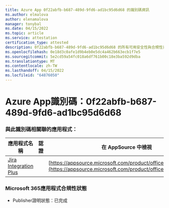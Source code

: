 ```yaml
---
title: Azure App 0f22abfb-b687-489d-9fd6-ad1bc95d6d68 的識別碼資訊
ms.author: elmalova
author: elenamalova
manager: tonybal
ms.date: 04/15/2022
ms.topic: article
ms.service: attestation
certification_type: attested
description: 0f22abfb-b687-489d-9fd6-ad1bc95d6d68 的所有可用安全性與合規性資訊。
ms.openlocfilehash: 0e18d3c0afe1d9b4eb0e5dc4a462b663ecb1f7e5
ms.sourcegitcommit: 5e2cd59a54fc018a6df761b00c18e3ba592d9dba
ms.translationtype: MT
ms.contentlocale: zh-TW
ms.lasthandoff: 04/15/2022
ms.locfileid: "64876050"
---
```

# <a name="azure-app-id-0f22abfb-b687-489d-9fd6-ad1bc95d6d68"></a>Azure App識別碼：0f22abfb-b687-489d-9fd6-ad1bc95d6d68


### <a name="apps-associated-with-this-id"></a>與此識別碼相關聯的應用程式：
| **應用程式名稱** | **認證** | **在 AppSource 中檢視** |
|--------------|---------------|-----------------------|
| [Jira Integration Plus](../forward/WA200003847.md) |  | [https://appsource.microsoft.com/product/office/WA200003847](https://appsource.microsoft.com/product/office/WA200003847) |

### <a name="microsoft-365-app-compliance-status"></a>Microsoft 365應用程式合規性狀態
- Publisher證明狀態：已完成
